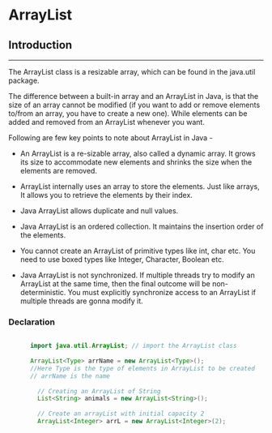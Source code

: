 # ArrayList

## Introduction
---
The ArrayList class is a resizable array, which can be found in the java.util package.

The difference between a built-in array and an ArrayList in Java, is that the size of an array cannot be modified (if you want to add or remove elements to/from an array, you have to create a new one). While elements can be added and removed from an ArrayList whenever you want.

Following are few key points to note about ArrayList in Java -

* An ArrayList is a re-sizable array, also called a dynamic array. It grows its size to accommodate new elements and shrinks the size when the elements are removed.

* ArrayList internally uses an array to store the elements. Just like arrays, It allows you to retrieve the elements by their index.

* Java ArrayList allows duplicate and null values.

* Java ArrayList is an ordered collection. It maintains the insertion order of the elements.

* You cannot create an ArrayList of primitive types like int, char etc. You need to use boxed types like Integer, Character, Boolean etc.

* Java ArrayList is not synchronized. If multiple threads try to modify an ArrayList at the same time, then the final outcome will be non-deterministic. You must explicitly synchronize access to an ArrayList if multiple threads are gonna modify it.

### Declaration

```java

      import java.util.ArrayList; // import the ArrayList class
      
      ArrayList<Type> arrName = new ArrayList<Type>();
      //Here Type is the type of elements in ArrayList to be created
      // arrName is the name
      
        // Creating an ArrayList of String
        List<String> animals = new ArrayList<String>();
        
        // Create an arrayList with initial capacity 2 
        ArrayList<Integer> arrL = new ArrayList<Integer>(2);
        
        
        
```
